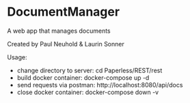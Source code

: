 # DocumentManager
A web app that manages documents

Created by Paul Neuhold & Laurin Sonner

Usage:
- change directory to server: cd Paperless/REST/rest
- build docker container: docker-compose up -d
- send requests via postman: http://localhost:8080/api/docs
- close docker container:  docker-compose down -v

